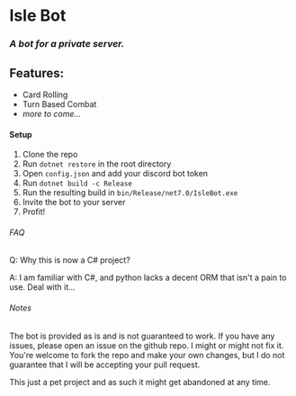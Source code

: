 # Isle Bot
### _A bot for a private server._
## Features:

- Card Rolling
- Turn Based Combat
- _more to come..._

#### Setup
1. Clone the repo
2. Run `dotnet restore` in the root directory
3. Open `config.json` and add your discord bot token
4. Run `dotnet build -c Release`
5. Run the resulting build in `bin/Release/net7.0/IsleBot.exe`
6. Invite the bot to your server
7. Profit!

###### FAQ
Q: Why this is now a C# project?

A: I am familiar with C#, and python lacks a decent ORM that isn't a pain to use. Deal with it...

###### Notes
The bot is provided as is and is not guaranteed to work. If you have any issues, please open an issue on the github repo. I might or might not fix it.
You're welcome to fork the repo and make your own changes, but I do not guarantee that I will be accepting your pull request.

This just a pet project and as such it might get abandoned at any time.

